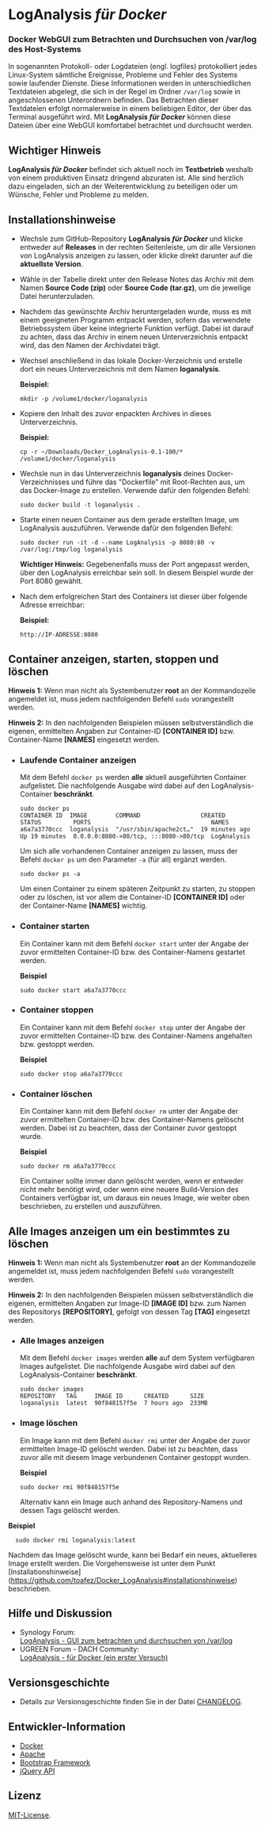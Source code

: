 # LogAnalysis *für Docker* 
### Docker WebGUI zum Betrachten und Durchsuchen von /var/log des Host-Systems
In sogenannten Protokoll- oder Logdateien (engl. logfiles) protokolliert jedes Linux-System sämtliche Ereignisse, Probleme und Fehler des Systems sowie laufender Dienste. Diese Informationen werden in unterschiedlichen Textdateien abgelegt, die sich in der Regel im Ordner `/var/log` sowie in angeschlossenen Unterordnern befinden. Das Betrachten dieser Textdateien erfolgt normalerweise in einem beliebigen Editor, der über das Terminal ausgeführt wird. Mit **LogAnalysis *für Docker*** können diese Dateien über eine WebGUI komfortabel betrachtet und durchsucht werden.

## Wichtiger Hinweis
**LogAnalysis *für Docker*** befindet sich aktuell noch im **Testbetrieb** weshalb von einem produktiven Einsatz dringend abzuraten ist. Alle sind herzlich dazu eingeladen, sich an der Weiterentwicklung zu beteiligen oder um Wünsche, Fehler und Probleme zu melden.

## Installationshinweise
- Wechsle zum GitHub-Repository **LogAnalysis *für Docker*** und klicke entweder auf **Releases** in der rechten Seitenleiste, um dir alle Versionen von LogAnalysis anzeigen zu lassen, oder klicke direkt darunter auf die **aktuellste Version**.
- Wähle in der Tabelle direkt unter den Release Notes das Archiv mit dem Namen **Source Code (zip)** oder **Source Code (tar.gz)**, um die jeweilige Datei herunterzuladen. 
- Nachdem das gewünschte Archiv heruntergeladen wurde, muss es mit einem geeigneten Programm entpackt werden, sofern das verwendete Betriebssystem über keine integrierte Funktion verfügt. Dabei ist darauf zu achten, dass das Archiv in einem neuen Unterverzeichnis entpackt wird, das den Namen der Archivdatei trägt.
- Wechsel anschließend in das lokale Docker-Verzeichnis und erstelle dort ein neues Unterverzeichnis mit dem Namen **loganalysis**. 

  **Beispiel:**

  	  mkdir -p /volume1/docker/loganalysis

- Kopiere den Inhalt des zuvor enpackten Archives in dieses Unterverzeichnis.

  **Beispiel:**

  	  cp -r ~/Downloads/Docker_LogAnalysis-0.1-100/* /volume1/docker/loganalysis

- Wechsle nun in das Unterverzeichnis **loganalysis** deines Docker-Verzeichnisses und führe das "Dockerfile" mit Root-Rechten aus, um das Docker-Image zu erstellen. Verwende dafür den folgenden Befehl:

  	  sudo docker build -t loganalysis .

- Starte einen neuen Container aus dem gerade erstellten Image, um LogAnalysis auszuführen. Verwende dafür den folgenden Befehl:

  	  sudo docker run -it -d --name LogAnalysis -p 8080:80 -v /var/log:/tmp/log loganalysis
 
  **Wichtiger Hinweis:** Gegebenenfalls muss der Port angepasst werden, über den LogAnalysis erreichbar sein soll. In diesem Beispiel wurde der Port 8080 gewählt.
 
- Nach dem erfolgreichen Start des Containers ist dieser über folgende Adresse erreichbar:

  **Beispiel:**

      http://IP-ADRESSE:8080

## Container anzeigen, starten, stoppen und löschen
**Hinweis 1:** Wenn man nicht als Systembenutzer **root** an der Kommandozeile angemeldet ist, muss jedem nachfolgenden Befehl `sudo` vorangestellt werden.

**Hinweis 2:** In den nachfolgenden Beispielen müssen selbstverständlich die eigenen, ermittelten Angaben zur Container-ID **[CONTAINER ID]** bzw. Container-Name **[NAMES]** eingesetzt werden.

- ### Laufende Container anzeigen
  Mit dem Befehl `docker ps` werden **alle** aktuell ausgeführten Container aufgelistet. Die nachfolgende Ausgabe wird dabei auf den LogAnalysis-Container **beschränkt**.

      sudo docker ps  
      CONTAINER ID  IMAGE        COMMAND                 CREATED         STATUS         PORTS                                  NAMES
      a6a7a3770ccc  loganalysis  "/usr/sbin/apache2ct…"  19 minutes ago  Up 19 minutes  0.0.0.0:8080->80/tcp, :::8080->80/tcp  LogAnalysis


  Um sich alle vorhandenen Container anzeigen zu lassen, muss der Befehl `docker ps` um den Parameter `-a` (für all) ergänzt werden.

      sudo docker ps -a 

  Um einen Container zu einem späteren Zeitpunkt zu starten, zu stoppen oder zu löschen, ist vor allem die Container-ID **[CONTAINER ID]** oder der Container-Name **[NAMES]** wichtig.

- ### Container starten
  Ein Container kann mit dem Befehl `docker start` unter der Angabe der zuvor ermittelten Container-ID bzw. des Container-Namens gestartet werden.

  **Beispiel**

      sudo docker start a6a7a3770ccc

- ### Container stoppen
  Ein Container kann mit dem Befehl `docker stop` unter der Angabe der zuvor ermittelten Container-ID bzw. des Container-Namens angehalten bzw. gestoppt werden.

  **Beispiel**

      sudo docker stop a6a7a3770ccc

- ### Container löschen
  Ein Container kann mit dem Befehl `docker rm` unter der Angabe der zuvor ermittelten Container-ID bzw. des Container-Namens gelöscht werden. Dabei ist zu beachten, dass der Container zuvor gestoppt wurde.

  **Beispiel**

      sudo docker rm a6a7a3770ccc

  Ein Container sollte immer dann gelöscht werden, wenn er entweder nicht mehr benötigt wird, oder wenn eine neuere Build-Version des Containers verfügbar ist, um daraus ein neues Image, wie weiter oben beschrieben, zu erstellen und auszuführen.

## Alle Images anzeigen um ein bestimmtes zu löschen
**Hinweis 1:** Wenn man nicht als Systembenutzer **root** an der Kommandozeile angemeldet ist, muss jedem nachfolgenden Befehl `sudo` vorangestellt werden.

**Hinweis 2:** In den nachfolgenden Beispielen müssen selbstverständlich die eigenen, ermittelten Angaben zur Image-ID **[IMAGE ID]** bzw. zum Namen des Repositorys **[REPOSITORY]**, gefolgt von dessen Tag **[TAG]** eingesetzt werden.

- ### Alle Images anzeigen
  Mit dem Befehl `docker images` werden **alle** auf dem System verfügbaren Images aufgelistet. Die nachfolgende Ausgabe wird dabei auf den LogAnalysis-Container **beschränkt**.

      sudo docker images  
      REPOSITORY   TAG     IMAGE ID      CREATED      SIZE
      loganalysis  latest  90f848157f5e  7 hours ago  233MB

- ### Image löschen
  Ein Image kann mit dem Befehl `docker rmi` unter der Angabe der zuvor ermittelten Image-ID gelöscht werden. Dabei ist zu beachten, dass zuvor alle mit diesem Image verbundenen Container gestoppt wurden.

  **Beispiel**

      sudo docker rmi 90f848157f5e

  Alternativ kann ein Image auch anhand des Repository-Namens und dessen Tags gelöscht werden.

 **Beispiel**

      sudo docker rmi loganalysis:latest

  Nachdem das Image gelöscht wurde, kann bei Bedarf ein neues, aktuelleres Image erstellt werden. Die Vorgehensweise ist unter dem Punkt [Installationshinweise] (https://github.com/toafez/Docker_LogAnalysis#installationshinweise) beschrieben.

## Hilfe und Diskussion
- Synology Forum:  
[LogAnalysis - GUI zum betrachten und durchsuchen von /var/log](https://www.synology-forum.de/threads/loganalysis-gui-zum-betrachten-und-durchsuchen-von-var-log.107180/)
- UGREEN Forum - DACH Community:  
[LogAnalysis - für Docker (ein erster Versuch)](https://ugreen-forum.de/forum/thread/887-loganalysis-f%C3%BCr-docker-ein-erster-versuch/)

## Versionsgeschichte
- Details zur Versionsgeschichte finden Sie in der Datei [CHANGELOG](CHANGELOG).

## Entwickler-Information
- [Docker](https://www.docker.com/)
- [Apache](https://httpd.apache.org/)
- [Bootstrap Framework](https://getbootstrap.com/)
- [jQuery API](https://api.jquery.com/)

## Lizenz
[MIT-License](LICENSE).

